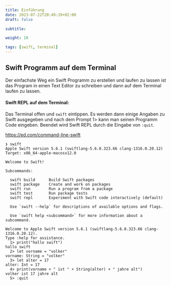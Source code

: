 ```yaml
---
title: Einführung
date: 2023-07-22T20:49:19+02:00
draft: false

subtitle: 

weight: 10

tags: [swift, terminal]
---
```


## Swift Programm auf dem Terminal

Der einfachste Weg ein Swift Programm zu erstellen und laufen zu lassen ist das Program in einen Text Editor zu schreiben und dann auf dem Terminal laufen zu lassen.

#### Swift REPL auf dem Terminal: 
  
Das Terminal offen und `swift` eintippen.
Es werden dann einige Angaben zu Swift ausgegeben und nach dem Prompt 1> kann man seinen Programm Code eingeben. Beendet wird Swift REPL durch die Eingabe von `:quit`.

https://ed.com/command-line-swift

```
❯ swift
Apple Swift version 5.6.1 (swiftlang-5.6.0.323.66 clang-1316.0.20.12)
Target: x86_64-apple-macosx12.0

Welcome to Swift!

Subcommands:

  swift build      Build Swift packages
  swift package    Create and work on packages
  swift run        Run a program from a package
  swift test       Run package tests
  swift repl       Experiment with Swift code interactively (default)

  Use `swift --help` for descriptions of available options and flags.

  Use `swift help <subcommand>` for more information about a subcommand.

Welcome to Apple Swift version 5.6.1 (swiftlang-5.6.0.323.66 clang-1316.0.20.12).
Type :help for assistance.
  1> print("hallo swift")
hallo swift
  2> let vorname = "volker"
vorname: String = "volker"
  3> let alter = 17
alter: Int = 17
  4> print(vorname + " ist " + String(alter) + " jahre alt")
volker ist 17 jahre alt
  5> :quit
``` 
